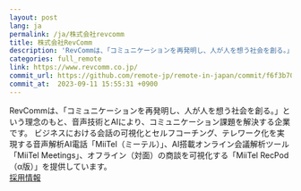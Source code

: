 ```yaml
---
layout: post
lang: ja
permalink: /ja/株式会社revcomm
title: 株式会社RevComm
description: 'RevCommは、「コミュニケーションを再発明し、人が人を想う社会を創る。」という理念のもと、音声技術とAIにより、コミュニケーション課題を解決する企業です。 ビジネスにおける会話の可視化とセルフコーチング、テレワーク化を実現する音声解析AI電話「MiiTel（ミーテル）」、AI搭載オンライン会議解析ツール「MiiTel Meetings」、オフライン（対面）の商談を可視化する「MiiTel RecPod（α版）」を提供しています。 採用情報'
categories: full_remote
link: https://www.revcomm.co.jp/
commit_url: https://github.com/remote-jp/remote-in-japan/commit/f6f3b70df504985894a1bc42c5e5a352dd830cfb
commit_at:  2023-09-11 15:55:31 +0900
---
```


<p>RevCommは、「コミュニケーションを再発明し、人が人を想う社会を創る。」という理念のもと、音声技術とAIにより、コミュニケーション課題を解決する企業です。 ビジネスにおける会話の可視化とセルフコーチング、テレワーク化を実現する音声解析AI電話「MiiTel（ミーテル）」、AI搭載オンライン会議解析ツール「MiiTel Meetings」、オフライン（対面）の商談を可視化する「MiiTel RecPod（α版）」を提供しています。<br /><a href="https://hrmos.co/pages/revcomm/jobs">採用情報</a></p>
